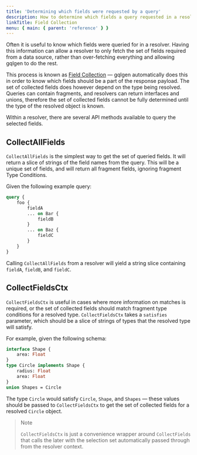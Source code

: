 ```yaml
---
title: 'Determining which fields were requested by a query'
description: How to determine which fields a query requested in a resolver.
linkTitle: Field Collection
menu: { main: { parent: 'reference' } }
---
```


Often it is useful to know which fields were queried for in a resolver.  Having this information can allow a resolver to only fetch the set of fields required from a data source, rather than over-fetching everything and allowing gqlgen to do the rest.

This process is known as [Field Collection](https://facebook.github.io/graphql/draft/#sec-Field-Collection) — gqlgen automatically does this in order to know which fields should be a part of the response payload.  The set of collected fields does however depend on the type being resolved.  Queries can contain fragments, and resolvers can return interfaces and unions, therefore the set of collected fields cannot be fully determined until the type of the resolved object is known.

Within a resolver, there are several API methods available to query the selected fields.

## CollectAllFields

`CollectAllFields` is the simplest way to get the set of queried fields.  It will return a slice of strings of the field names from the query.  This will be a unique set of fields, and will return all fragment fields, ignoring fragment Type Conditions.

Given the following example query:

```graphql
query {
    foo {
        fieldA
        ... on Bar {
            fieldB
        }
        ... on Baz {
            fieldC
        }
    }
}
```

Calling `CollectAllFields` from a resolver will yield a string slice containing `fieldA`, `fieldB`, and `fieldC`.

## CollectFieldsCtx

`CollectFieldsCtx` is useful in cases where more information on matches is required, or the set of collected fields should match fragment type conditions for a resolved type.  `CollectFieldsCtx` takes a `satisfies` parameter, which should be a slice of strings of types that the resolved type will satisfy.

For example, given the following schema:

```graphql
interface Shape {
    area: Float
}
type Circle implements Shape {
    radius: Float
    area: Float
}
union Shapes = Circle
```

The type `Circle` would satisfy `Circle`, `Shape`, and `Shapes` — these values should be passed to `CollectFieldsCtx` to get the set of collected fields for a resolved `Circle` object.

> Note
>
> `CollectFieldsCtx` is just a convenience wrapper around `CollectFields` that calls the later with the selection set automatically passed through from the resolver context.
